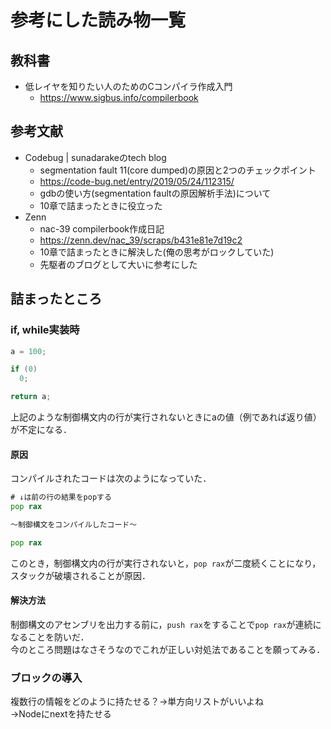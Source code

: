 # 参考にした読み物一覧

## 教科書

- 低レイヤを知りたい人のためのCコンパイラ作成入門
    - https://www.sigbus.info/compilerbook

## 参考文献

- Codebug | sunadarakeのtech blog
  - segmentation fault 11(core dumped)の原因と2つのチェックポイント
  - https://code-bug.net/entry/2019/05/24/112315/
  - gdbの使い方(segmentation faultの原因解析手法)について
  - 10章で詰まったときに役立った
- Zenn
  - nac-39 compilerbook作成日記
  - https://zenn.dev/nac_39/scraps/b431e81e7d19c2
  - 10章で詰まったときに解決した(俺の思考がロックしていた)
  - 先駆者のブログとして大いに参考にした

## 詰まったところ

### if, while実装時

```c
a = 100;

if (0)
  0;

return a;
```

上記のような制御構文内の行が実行されないときにaの値（例であれば返り値）が不定になる．

#### 原因

コンパイルされたコードは次のようになっていた．

```asm
# ↓は前の行の結果をpopする
pop rax

～制御構文をコンパイルしたコード～

pop rax
```
このとき，制御構文内の行が実行されないと，`pop rax`が二度続くことになり，スタックが破壊されることが原因．

#### 解決方法

制御構文のアセンブリを出力する前に，`push rax`をすることで`pop rax`が連続になることを防いだ．  
今のところ問題はなさそうなのでこれが正しい対処法であることを願ってみる．

### ブロックの導入

複数行の情報をどのように持たせる？→単方向リストがいいよね  
→Nodeにnextを持たせる
